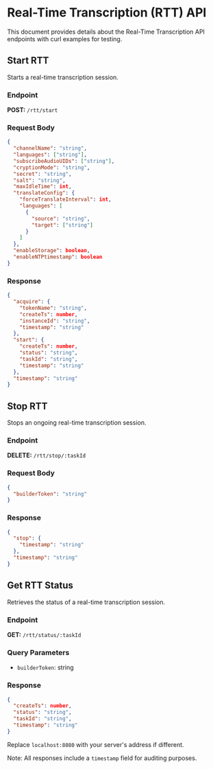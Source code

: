 # Real-Time Transcription (RTT) API

This document provides details about the Real-Time Transcription API endpoints with curl examples for testing.

## Start RTT

Starts a real-time transcription session.

### Endpoint

**POST:** `/rtt/start`

### Request Body

```json
{
  "channelName": "string",
  "languages": ["string"],
  "subscribeAudioUIDs": ["string"],
  "cryptionMode": "string",
  "secret": "string",
  "salt": "string",
  "maxIdleTime": int,
  "translateConfig": {
    "forceTranslateInterval": int,
    "languages": [
      {
        "source": "string",
        "target": ["string"]
      }
    ]
  },
  "enableStorage": boolean,
  "enableNTPtimestamp": boolean
}
```

### Response

```json
{
  "acquire": {
    "tokenName": "string",
    "createTs": number,
    "instanceId": "string",
    "timestamp": "string"
  },
  "start": {
    "createTs": number,
    "status": "string",
    "taskId": "string",
    "timestamp": "string"
  },
  "timestamp": "string"
}
```

## Stop RTT

Stops an ongoing real-time transcription session.

### Endpoint

**DELETE:** `/rtt/stop/:taskId`

### Request Body

```json
{
  "builderToken": "string"
}
```

### Response

```json
{
  "stop": {
    "timestamp": "string"
  },
  "timestamp": "string"
}
```

## Get RTT Status

Retrieves the status of a real-time transcription session.

### Endpoint

**GET:** `/rtt/status/:taskId`

### Query Parameters

- `builderToken`: string

### Response

```json
{
  "createTs": number,
  "status": "string",
  "taskId": "string",
  "timestamp": "string"
}
```

Replace `localhost:8080` with your server's address if different.

Note: All responses include a `timestamp` field for auditing purposes.
